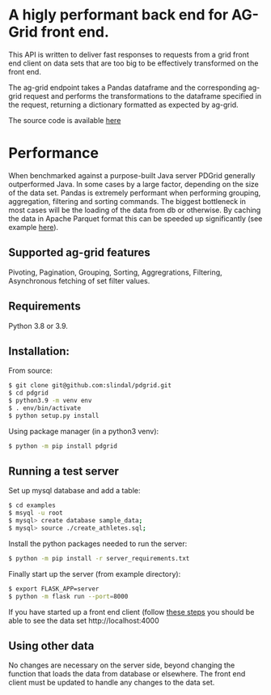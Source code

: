 # A higly performant back end for AG-Grid front end. 

This API is written to deliver fast responses to requests from a grid front end client on data sets that are too big to be effectively transformed on the front end. 

The ag-grid endpoint takes a Pandas dataframe and the corresponding ag-grid request and performs the transformations to the dataframe specified in the request, returning a dictionary formatted as expected by ag-grid.


The source code is available [here](https://github.com/slindal/pdgrid/tree/main/)

# Performance
When benchmarked against a purpose-built Java server PDGrid generally outperformed Java. In some cases by a large factor, depending on the size of the data set. Pandas is extremely performant when performing grouping, aggregation, filtering and sorting commands. The biggest bottleneck in most cases will be the loading of the data from db or otherwise. By caching the data in Apache Parquet format this can be speeded up significantly (see example [here](https://github.com/slindal/pdgrid/tree/main/examples)).

## Supported ag-grid features
Pivoting, Pagination, Grouping, Sorting, Aggregrations, Filtering, Asynchronous fetching of set filter values.

## Requirements
Python 3.8 or 3.9.

## Installation:

From source:
```bash
$ git clone git@github.com:slindal/pdgrid.git
$ cd pdgrid
$ python3.9 -m venv env
$ . env/bin/activate
$ python setup.py install
```

Using package manager (in a python3 venv):
```bash
$ python -m pip install pdgrid
```

## Running a test server

Set up mysql database and add a table:
```bash
$ cd examples
$ msyql -u root
$ mysql> create database sample_data;
$ mysql> source ./create_athletes.sql;
```

Install the python packages needed to run the server:
```bash
$ python -m pip install -r server_requirements.txt
```

Finally start up the server (from example directory):
```bash
$ export FLASK_APP=server
$ python -m flask run --port=8000
```

If you have started up a front end client (follow [these steps](https://github.com/slindal/ag-grid-pd-grid-example#readme) you should be able to see the data set http://localhost:4000 

## Using other data
No changes are necessary on the server side, beyond changing the function that loads the data from database or elsewhere. The front end client must be updated to handle any changes to the data set.
